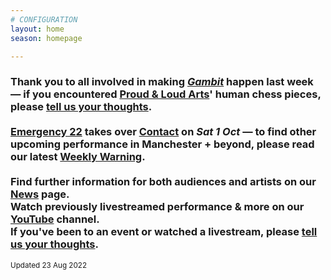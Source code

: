 ```yaml
---
# CONFIGURATION
layout: home
season: homepage

---
```

### Thank you to all involved in making *[Gambit](/current/2022-springsummer/gambit)* happen last week — if you encountered <a href="https://proudandloudarts.com" target="_blank">Proud & Loud Arts</a>' human chess pieces, please <a href="http://bit.ly/warnmcrfeedback" target="_blank">tell us your thoughts</a>.<br><br>[Emergency 22](/current/2022-emergency) takes over <a href="https://contactmcr.com" target="_blank">Contact</a> on *Sat 1 Oct* — to find other upcoming performance in Manchester + beyond, please read our latest <a href="http://wordofwarning.posthaven.com" target="_blank">Weekly Warning</a>.<br><br>Find further information for both audiences and artists on our [News](/news) page.<br>Watch previously livestreamed performance & more on our <a href="https://youtube.com/c/WordofWarning" target="_blank">YouTube</a> channel.<br>If you've been to an event or watched a livestream, please <a href="http://bit.ly/warnmcrfeedback" target="_blank">tell us your thoughts</a>.         
<small>Updated 23 Aug 2022</small>
